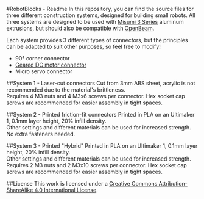 #RobotBlocks - Readme
In this repository, you can find the source files for three different construction systems, designed for building small robots. All three systems are designed to be used with [Misumi 3 Series](http://uk.misumi-ec.com/eu/ItemDetail/10300465870.html) aluminum extrusions, but should also be compatible with [OpenBeam](http://www.openbeamusa.com).  

Each system provides 3 different types of connectors, but the principles can be adapted to suit other purposes, so feel free to modify!  
- 90° corner connector  
- [Geared DC motor connector](http://www.aliexpress.com/store/product/Freeshipping-5-set-Smart-Car-robot-wheel-with-3V-6V-DC-gear-Motor-single-axie/603126_723485364.html)  
- Micro servo connector  

##System 1 - Laser-cut connectors
Cut from 3mm ABS sheet, acrylic is not recommended due to the material's brittleness.  
Requires 4 M3 nuts and 4 M3x6 screws per connector.
Hex socket cap screws are recommended for easier assembly in tight spaces.

##System 2 - Printed friction-fit connectors
Printed in PLA on an Ultimaker 1, 0.1mm layer height, 20% infill density.  
Other settings and different materials can be used for increased strength.  
No extra fasteners needed.

##System 3 - Printed "Hybrid"
Printed in PLA on an Ultimaker 1, 0.1mm layer height, 20% infill density.  
Other settings and different materials can be used for increased strength.  
Requires 2 M3 nuts and 2 M3x10 screws per connector.
Hex socket cap screws are recommended for easier assembly in tight spaces.

##License
This work is licensed under a [Creative Commons Attribution-ShareAlike 4.0 International License](http://creativecommons.org/licenses/by-sa/4.0/).
